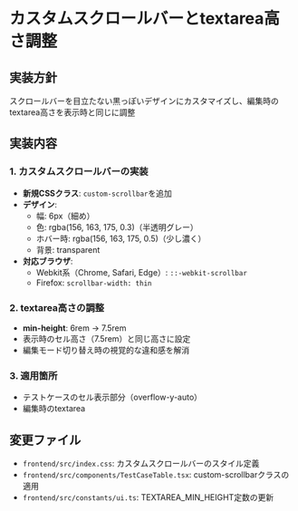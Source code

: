 # カスタムスクロールバーとtextarea高さ調整

## 実装方針
スクロールバーを目立たない黒っぽいデザインにカスタマイズし、編集時のtextarea高さを表示時と同じに調整

## 実装内容

### 1. カスタムスクロールバーの実装
- **新規CSSクラス**: `custom-scrollbar`を追加
- **デザイン**: 
  - 幅: 6px（細め）
  - 色: rgba(156, 163, 175, 0.3)（半透明グレー）
  - ホバー時: rgba(156, 163, 175, 0.5)（少し濃く）
  - 背景: transparent
- **対応ブラウザ**:
  - Webkit系（Chrome, Safari, Edge）: `::-webkit-scrollbar`
  - Firefox: `scrollbar-width: thin`

### 2. textarea高さの調整
- **min-height**: 6rem → 7.5rem
- 表示時のセル高さ（7.5rem）と同じ高さに設定
- 編集モード切り替え時の視覚的な違和感を解消

### 3. 適用箇所
- テストケースのセル表示部分（overflow-y-auto）
- 編集時のtextarea

## 変更ファイル
- `frontend/src/index.css`: カスタムスクロールバーのスタイル定義
- `frontend/src/components/TestCaseTable.tsx`: custom-scrollbarクラスの適用
- `frontend/src/constants/ui.ts`: TEXTAREA_MIN_HEIGHT定数の更新